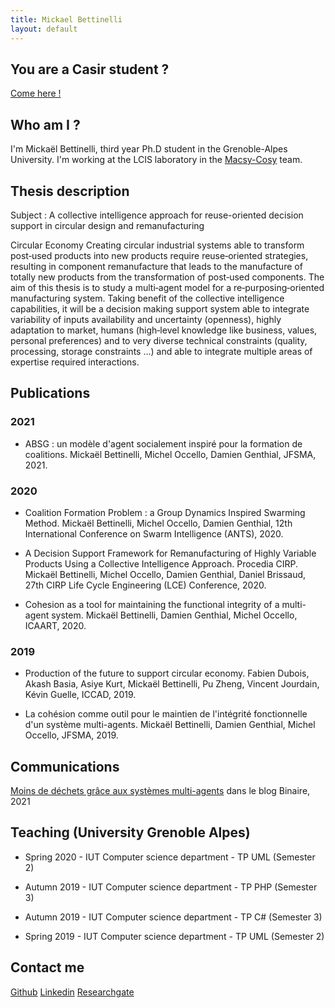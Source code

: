 ```yaml
---
title: Mickael Bettinelli
layout: default
---
```


## You are a Casir student ?

[Come here !](tp_casir_s1_2020.html)

## Who am I ?

I'm Mickaël Bettinelli, third year Ph.D student in the Grenoble-Alpes University. I'm working at the LCIS laboratory in the [Macsy-Cosy](http://lcis.grenoble-inp.fr/themes/modelisation-commande-et-supervision-des-systemes-complexes-ouverts-et-decentralises/) team.


## Thesis description

Subject : A collective intelligence approach for reuse-oriented decision support in circular design and remanufacturing

Circular Economy Creating circular industrial systems able to transform post‐used products into new products require reuse‐oriented strategies, resulting in component remanufacture that leads to the manufacture of totally new products from the transformation of post‐used components.
The aim of this thesis is to study a multi‐agent model for a re‐purposing‐oriented manufacturing system. Taking benefit of the collective intelligence capabilities, it will be a decision making support system able to integrate variability of inputs availability and uncertainty (openness), highly adaptation to market, humans (high‐level knowledge like business, values, personal preferences) and to very diverse technical constraints (quality, processing, storage constraints ...) and able to integrate multiple areas of expertise required interactions.

## Publications

### 2021

- ABSG : un modèle d'agent socialement inspiré pour la formation de coalitions. Mickaël Bettinelli, Michel Occello, Damien Genthial, JFSMA, 2021.

### 2020

- Coalition Formation Problem : a Group Dynamics Inspired Swarming Method. Mickaël Bettinelli, Michel Occello, Damien Genthial, 12th International Conference on Swarm Intelligence (ANTS), 2020.

- A Decision Support Framework for Remanufacturing of Highly Variable Products Using a Collective Intelligence Approach. Procedia CIRP. Mickaël Bettinelli, Michel Occello, Damien Genthial, Daniel Brissaud, 27th CIRP Life Cycle Engineering (LCE) Conference, 2020.

- Cohesion as a tool for maintaining the functional integrity of a multi-agent system. Mickaël Bettinelli, Damien Genthial, Michel Occello, ICAART, 2020.

### 2019

- Production of the future to support circular economy. Fabien Dubois, Akash Basia, Asiye Kurt, Mickaël Bettinelli, Pu Zheng, Vincent Jourdain, Kévin Guelle, ICCAD, 2019.

- La cohésion comme outil pour le maintien de l'intégrité fonctionnelle d'un système multi-agents. Mickaël Bettinelli, Damien Genthial, Michel Occello, JFSMA, 2019.

## Communications

[Moins de déchets grâce aux systèmes multi-agents](https://www.lemonde.fr/blog/binaire/2021/05/04/moins-de-dechets-grace-aux-systemes-multi-agents/) dans le blog Binaire, 2021

## Teaching (University Grenoble Alpes)

- Spring 2020 - IUT Computer science department - TP UML (Semester 2)

- Autumn 2019 - IUT Computer science department - TP PHP (Semester 3)

- Autumn 2019 - IUT Computer science department - TP C# (Semester 3)

- Spring 2019 - IUT Computer science department - TP UML (Semester 2)

## Contact me

[Github](https://github.com/MilowB)
[Linkedin](https://www.linkedin.com/in/micka%C3%ABl-bettinelli-a4426198/)
[Researchgate](https://www.researchgate.net/profile/Mickael_Bettinelli)
